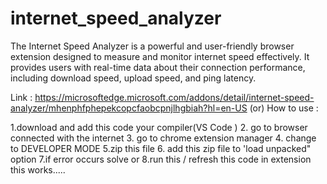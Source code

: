 # internet_speed_analyzer
The Internet Speed Analyzer is a powerful and user-friendly browser extension designed to measure and monitor internet speed effectively. It provides users with real-time data about their connection performance, including download speed, upload speed, and ping latency. 

Link : https://microsoftedge.microsoft.com/addons/detail/internet-speed-analyzer/mhenphfphepekcopcfaobcpnjlhgbiah?hl=en-US
 (or)
How to use :

 1.download and add this code your compiler(VS Code )
 2. go to browser connected  with the internet
 3. go to chrome extension manager 
 4. change to DEVELOPER MODE
 5.zip this file 
 6. add this zip file to 'load unpacked" option
 7.if error  occurs solve or
 8.run this / refresh this code in extension this works.....


 
 
